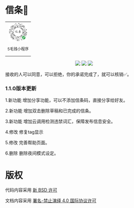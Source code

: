 # 信条🚩

<table>
  <tbody>
    <tr>
      <td align="center" valign="middle">
         <img class="QR-img" style="height: 60px; width:60px"  
         src="https://raw.githubusercontent.com/watebang/creed/master/images/creed.jpg" alt="5毛钱小程序">
        <p style="font-size:12px;">5毛钱小程序</p>
      </td>
    </tr>
  </tbody>
</table>

<div align="center">

![](https://img.shields.io/badge/-javascript-brightgreen)
![](https://img.shields.io/badge/-%E4%BA%91%E5%BC%80%E5%8F%91-orange)
![](https://img.shields.io/badge/-waterbang-yellow)

</div>
接收的人可以同意，可以拒绝，你的承诺完成了，就可以核销✅。

### 1.1.0版本更新

1.新功能   增加分享功能，可以不添加信条码，直接分享给好友。

2.新功能   增加双击删除草稿和已完成的信条。

3.新功能   增加云调用检测违禁词汇，保障发布信息安全。

4.修改     修复tag显示

5.修改     完善帮助页面。

6.删除     删除夜间模式设定。

# 版权
代码内容采用 [新 BSD 许可](LICENSE)

文档内容采用 [署名-禁止演绎 4.0 国际协议许可](https://creativecommons.org/licenses/by-nd/4.0/deed.zh)
